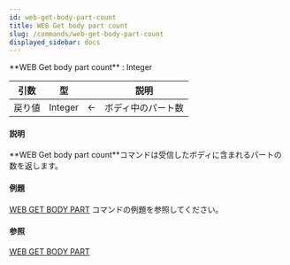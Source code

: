 ```yaml
---
id: web-get-body-part-count
title: WEB Get body part count
slug: /commands/web-get-body-part-count
displayed_sidebar: docs
---
```


<!--REF #_command_.WEB Get body part count.Syntax-->**WEB Get body part count** : Integer<!-- END REF-->
<!--REF #_command_.WEB Get body part count.Params-->
| 引数 | 型 |  | 説明 |
| --- | --- | --- | --- |
| 戻り値 | Integer | &#8592; | ボディ中のパート数 |

<!-- END REF-->

#### 説明 

<!--REF #_command_.WEB Get body part count.Summary-->**WEB Get body part count**コマンドは受信したボディに含まれるパートの数を返します。<!-- END REF-->

#### 例題 

[WEB GET BODY PART](web-get-body-part.md) コマンドの例題を参照してください。 

#### 参照 

[WEB GET BODY PART](web-get-body-part.md)  